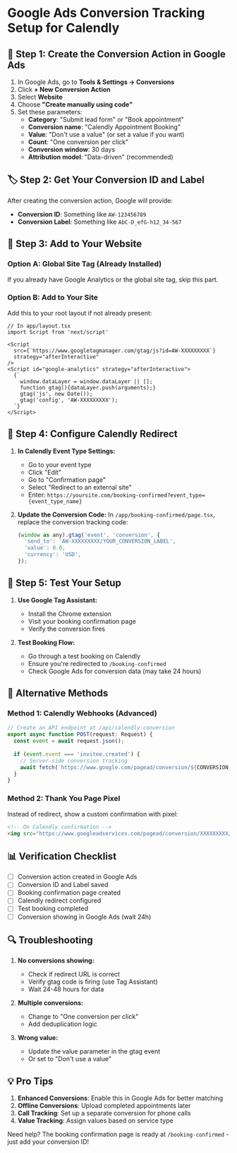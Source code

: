 # Google Ads Conversion Tracking Setup for Calendly

## 🎯 Step 1: Create the Conversion Action in Google Ads

1. In Google Ads, go to **Tools & Settings → Conversions**
2. Click **+ New Conversion Action**
3. Select **Website**
4. Choose **"Create manually using code"**
5. Set these parameters:
   - **Category**: "Submit lead form" or "Book appointment"
   - **Conversion name**: "Calendly Appointment Booking"
   - **Value**: "Don't use a value" (or set a value if you want)
   - **Count**: "One conversion per click"
   - **Conversion window**: 30 days
   - **Attribution model**: "Data-driven" (recommended)

## 🏷️ Step 2: Get Your Conversion ID and Label

After creating the conversion action, Google will provide:
- **Conversion ID**: Something like `AW-123456789`
- **Conversion Label**: Something like `AbC-D_efG-h12_34-567`

## 📝 Step 3: Add to Your Website

### Option A: Global Site Tag (Already Installed)
If you already have Google Analytics or the global site tag, skip this part.

### Option B: Add to Your Site
Add this to your root layout if not already present:
```tsx
// In app/layout.tsx
import Script from 'next/script'

<Script
  src={`https://www.googletagmanager.com/gtag/js?id=AW-XXXXXXXXX`}
  strategy="afterInteractive"
/>
<Script id="google-analytics" strategy="afterInteractive">
  {`
    window.dataLayer = window.dataLayer || [];
    function gtag(){dataLayer.push(arguments);}
    gtag('js', new Date());
    gtag('config', 'AW-XXXXXXXXX');
  `}
</Script>
```

## 🔗 Step 4: Configure Calendly Redirect

1. **In Calendly Event Type Settings:**
   - Go to your event type
   - Click "Edit"
   - Go to "Confirmation page"
   - Select "Redirect to an external site"
   - Enter: `https://yoursite.com/booking-confirmed?event_type={event_type_name}`

2. **Update the Conversion Code:**
   In `/app/booking-confirmed/page.tsx`, replace the conversion tracking code:
   ```javascript
   (window as any).gtag('event', 'conversion', {
     'send_to': 'AW-XXXXXXXXX/YOUR_CONVERSION_LABEL',
     'value': 0.0,
     'currency': 'USD',
   });
   ```

## 🧪 Step 5: Test Your Setup

1. **Use Google Tag Assistant:**
   - Install the Chrome extension
   - Visit your booking confirmation page
   - Verify the conversion fires

2. **Test Booking Flow:**
   - Go through a test booking on Calendly
   - Ensure you're redirected to `/booking-confirmed`
   - Check Google Ads for conversion data (may take 24 hours)

## 🚀 Alternative Methods

### Method 1: Calendly Webhooks (Advanced)
```javascript
// Create an API endpoint at /api/calendly-conversion
export async function POST(request: Request) {
  const event = await request.json();
  
  if (event.event === 'invitee.created') {
    // Server-side conversion tracking
    await fetch(`https://www.google.com/pagead/conversion/${CONVERSION_ID}/?...`);
  }
}
```

### Method 2: Thank You Page Pixel
Instead of redirect, show a custom confirmation with pixel:
```html
<!-- On Calendly confirmation -->
<img src="https://www.googleadservices.com/pagead/conversion/XXXXXXXXX/?label=XXXXXXXXX&guid=ON&script=0" />
```

## 📊 Verification Checklist

- [ ] Conversion action created in Google Ads
- [ ] Conversion ID and Label saved
- [ ] Booking confirmation page created
- [ ] Calendly redirect configured
- [ ] Test booking completed
- [ ] Conversion showing in Google Ads (wait 24h)

## 🔍 Troubleshooting

1. **No conversions showing:**
   - Check if redirect URL is correct
   - Verify gtag code is firing (use Tag Assistant)
   - Wait 24-48 hours for data

2. **Multiple conversions:**
   - Change to "One conversion per click"
   - Add deduplication logic

3. **Wrong value:**
   - Update the value parameter in the gtag event
   - Or set to "Don't use a value"

## 💡 Pro Tips

1. **Enhanced Conversions**: Enable this in Google Ads for better matching
2. **Offline Conversions**: Upload completed appointments later
3. **Call Tracking**: Set up a separate conversion for phone calls
4. **Value Tracking**: Assign values based on service type

Need help? The booking confirmation page is ready at `/booking-confirmed` - just add your conversion ID!